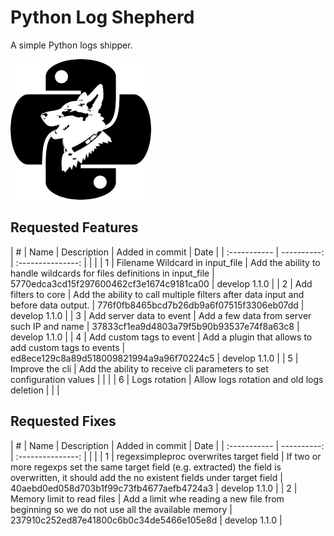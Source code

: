 # Python Log Shepherd

A simple Python logs shipper.

![shepherd](images/shepherd.png  "shepherd")

## Requested Features

| \# | Name | Description | Added in commit | Date |
| :----------- | ----------: | :---------------: | | | 
|  1  | Filename Wildcard in input_file | Add the ability to handle wildcards for files definitions in input_file | 5770edca3cd15f297600462cf3e1674c9181ca00 | develop 1.1.0 | 
|  2  | Add filters to core | Add the ability to call multiple filters after data input and before data output. | 776f0fb8465bcd7b26db9a6f07515f3306eb07dd | develop 1.1.0 | 
|  3  | Add server data to event | Add a few data from server such IP and name  | 37833cf1ea9d4803a79f5b90b93537e74f8a63c8 | develop 1.1.0 | 
|  4  | Add custom tags to event | Add a plugin that allows to add custom tags to events  | ed8ece129c8a89d518009821994a9a96f70224c5 | develop 1.1.0 | 
|  5  | Improve the cli | Add the ability to receive cli parameters to set configuration values | | | 
|  6  | Logs rotation | Allow logs rotation and old logs deletion | | | 


## Requested Fixes

| \# | Name | Description | Added in commit | Date |
| :----------- | ----------: | :---------------: | | | 
|  1  | regexsimpleproc overwrites target field | If two or more regexps set the same target field (e.g. extracted) the field is overwritten, it should add the no existent fields under target field | 40aebd0ed058d703b1f99c73fb4677aefb4724a3 | develop 1.1.0 | 
|  2  | Memory limit to read files | Add a limit whe reading a new file from beginning so we do not use all the available memory | 237910c252ed87e41800c6b0c34de5466e105e8d | develop 1.1.0 | 
